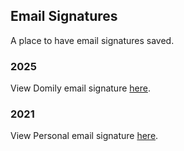 ## Email Signatures

A place to have email signatures saved.


### 2025

View Domily email signature [here](https://bernardosilva.github.io/email-signatures/2025/domily.html).




### 2021

View Personal email signature [here](https://bernardosilva.github.io/email-signatures/2021/personal.html).
